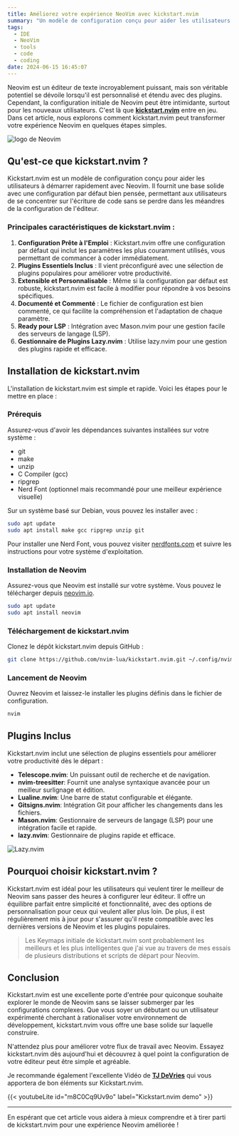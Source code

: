 ```yaml
---
title: Améliorez votre expérience NeoVim avec kickstart.nvim
summary: "Un modèle de configuration conçu pour aider les utilisateurs à démarrer rapidement avec Neovim. Il fournit une base solide avec une configuration par défaut bien pensée."
tags:
  - IDE
  - NeoVim
  - tools
  - code
  - coding
date: 2024-06-15 16:45:07
---
```


Neovim est un éditeur de texte incroyablement puissant, mais son véritable potentiel se dévoile lorsqu'il est personnalisé et étendu avec des plugins. Cependant, la configuration initiale de Neovim peut être intimidante, surtout pour les nouveaux utilisateurs. C'est là que **[kickstart.nvim](https://github.com/nvim-lua/kickstart.nvim)** entre en jeu. Dans cet article, nous explorons comment kickstart.nvim peut transformer votre expérience Neovim en quelques étapes simples.

![logo de Neovim](/posts/kickstart-nvim/logo@2x.png "Logo de NeoVim")

## Qu'est-ce que kickstart.nvim ?

Kickstart.nvim est un modèle de configuration conçu pour aider les utilisateurs à démarrer rapidement avec Neovim. Il fournit une base solide avec une configuration par défaut bien pensée, permettant aux utilisateurs de se concentrer sur l'écriture de code sans se perdre dans les méandres de la configuration de l'éditeur.

### Principales caractéristiques de kickstart.nvim :

1. **Configuration Prête à l'Emploi** : Kickstart.nvim offre une configuration par défaut qui inclut les paramètres les plus couramment utilisés, vous permettant de commancer à coder immédiatement.
2. **Plugins Essentiels Inclus** : Il vient préconfiguré avec une sélection de plugins populaires pour améliorer votre productivité.
3. **Extensible et Personnalisable** : Même si la configuration par défaut est robuste, kickstart.nvim est facile à modifier pour répondre à vos besoins spécifiques.
4. **Documenté et Commenté** : Le fichier de configuration est bien commenté, ce qui facilite la compréhension et l'adaptation de chaque paramètre.
5. **Ready pour LSP** : Intégration avec Mason.nvim pour une gestion facile des serveurs de langage (LSP).
6. **Gestionnaire de Plugins Lazy.nvim** : Utilise lazy.nvim pour une gestion des plugins rapide et efficace.

## Installation de kickstart.nvim

L'installation de kickstart.nvim est simple et rapide. Voici les étapes pour le mettre en place :

### Prérequis

Assurez-vous d'avoir les dépendances suivantes installées sur votre système :

- git
- make
- unzip
- C Compiler (gcc)
- ripgrep
- Nerd Font (optionnel mais recommandé pour une meilleur expérience visuelle)

Sur un système basé sur Debian, vous pouvez les installer avec :

```sh
sudo apt update
sudo apt install make gcc ripgrep unzip git
```

Pour installer une Nerd Font, vous pouvez visiter [nerdfonts.com](https://www.nerdfonts.com/) et suivre les instructions pour votre système d'exploitation.

### Installation de Neovim

Assurez-vous que Neovim est installé sur votre système. Vous pouvez le télécharger depuis [neovim.io](https://neovim.io/).

```sh
sudo apt update
sudo apt install neovim
```

### Téléchargement de kickstart.nvim

Clonez le dépôt kickstart.nvim depuis GitHub :

```sh
git clone https://github.com/nvim-lua/kickstart.nvim.git ~/.config/nvim
```

### Lancement de Neovim

Ouvrez Neovim et laissez-le installer les plugins définis dans le fichier de configuration.

```sh
nvim
```

## Plugins Inclus

Kickstart.nvim inclut une sélection de plugins essentiels pour améliorer votre productivité dès le départ :

- **Telescope.nvim**: Un puissant outil de recherche et de navigation.
- **nvim-treesitter**: Fournit une analyse syntaxique avancée pour un meilleur surlignage et édition.
- **Lualine.nvim**: Une barre de statut configurable et élégante.
- **Gitsigns.nvim**: Intégration Git pour afficher les changements dans les fichiers.
- **Mason.nvim**: Gestionnaire de serveurs de langage (LSP) pour une intégration facile et rapide.
- **lazy.nvim**: Gestionnaire de plugins rapide et efficace.

![Lazy.nvim](/posts/kickstart-nvim/lazy.png "Menu de lazy.nvim")

## Pourquoi choisir kickstart.nvim ?

Kickstart.nvim est idéal pour les utilisateurs qui veulent tirer le meilleur de Neovim sans passer des heures à configurer leur éditeur. Il offre un équilibre parfait entre simplicité et fonctionnalité, avec des options de personnalisation pour ceux qui veulent aller plus loin. De plus, il est régulièrement mis à jour pour s'assurer qu'il reste compatible avec les dernières versions de Neovim et les plugins populaires.

> Les Keymaps initiale de kickstart.nvim sont probablement les meilleurs et les plus intelligentes que j'ai vue au travers de mes essais de plusieurs distributions et scripts de départ pour Neovim.

## Conclusion

Kickstart.nvim est une excellente porte d'entrée pour quiconque souhaite explorer le monde de Neovim sans se laisser submerger par les configurations complexes. Que vous soyer un débutant ou un utilisateur expérimenté cherchant à rationaliser votre environnement de développement, kickstart.nvim vous offre une base solide sur laquelle construire.

N'attendez plus pour améliorer votre flux de travail avec Neovim. Essayez kickstart.nvim dès aujourd'hui et découvrez à quel point la configuration de votre éditeur peut être simple et agréable.

Je recommande également l'excellente Vidéo de **[TJ DeVries](https://www.youtube.com/@teej_dv)** qui vous apportera de bon éléments sur Kickstart.nvim.

{{< youtubeLite id="m8C0Cq9Uv9o" label="Kickstart.nvim demo" >}}

---

En espérant que cet article vous aidera à mieux comprendre et à tirer parti de kickstart.nvim pour une expérience Neovim améliorée !
